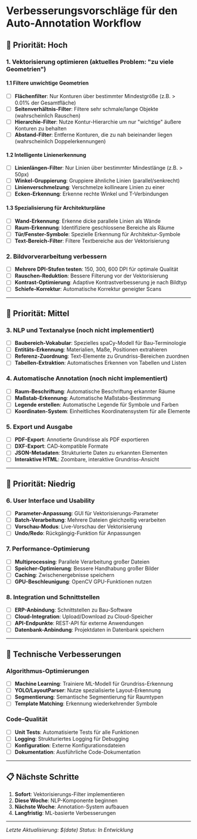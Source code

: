 # Verbesserungsvorschläge für den Auto-Annotation Workflow

## 🎯 Priorität: Hoch

### 1. Vektorisierung optimieren (aktuelles Problem: "zu viele Geometrien")

#### 1.1 Filtere unwichtige Geometrien
- [ ] **Flächenfilter**: Nur Konturen über bestimmter Mindestgröße (z.B. > 0.01% der Gesamtfläche)
- [ ] **Seitenverhältnis-Filter**: Filtere sehr schmale/lange Objekte (wahrscheinlich Rauschen)
- [ ] **Hierarchie-Filter**: Nutze Kontur-Hierarchie um nur "wichtige" äußere Konturen zu behalten
- [ ] **Abstand-Filter**: Entferne Konturen, die zu nah beieinander liegen (wahrscheinlich Doppelerkennungen)

#### 1.2 Intelligente Linienerkennung
- [ ] **Linienlängen-Filter**: Nur Linien über bestimmter Mindestlänge (z.B. > 50px)
- [ ] **Winkel-Gruppierung**: Gruppiere ähnliche Linien (parallel/senkrecht)
- [ ] **Linienverschmelzung**: Verschmelze kollineare Linien zu einer
- [ ] **Ecken-Erkennung**: Erkenne rechte Winkel und T-Verbindungen

#### 1.3 Spezialisierung für Architekturpläne
- [ ] **Wand-Erkennung**: Erkenne dicke parallele Linien als Wände
- [ ] **Raum-Erkennung**: Identifiziere geschlossene Bereiche als Räume
- [ ] **Tür/Fenster-Symbole**: Spezielle Erkennung für Architektur-Symbole
- [ ] **Text-Bereich-Filter**: Filtere Textbereiche aus der Vektorisierung

### 2. Bildvorverarbeitung verbessern
- [ ] **Mehrere DPI-Stufen testen**: 150, 300, 600 DPI für optimale Qualität
- [ ] **Rauschen-Reduktion**: Bessere Filterung vor der Vektorisierung
- [ ] **Kontrast-Optimierung**: Adaptive Kontrastverbesserung je nach Bildtyp
- [ ] **Schiefe-Korrektur**: Automatische Korrektur geneigter Scans

---

## 🎯 Priorität: Mittel

### 3. NLP und Textanalyse (noch nicht implementiert)
- [ ] **Baubereich-Vokabular**: Spezielles spaCy-Modell für Bau-Terminologie
- [ ] **Entitäts-Erkennung**: Materialien, Maße, Positionen extrahieren
- [ ] **Referenz-Zuordnung**: Text-Elemente zu Grundriss-Bereichen zuordnen
- [ ] **Tabellen-Extraktion**: Automatisches Erkennen von Tabellen und Listen

### 4. Automatische Annotation (noch nicht implementiert)
- [ ] **Raum-Beschriftung**: Automatische Beschriftung erkannter Räume
- [ ] **Maßstab-Erkennung**: Automatische Maßstabs-Bestimmung
- [ ] **Legende erstellen**: Automatische Legende für Symbole und Farben
- [ ] **Koordinaten-System**: Einheitliches Koordinatensystem für alle Elemente

### 5. Export und Ausgabe
- [ ] **PDF-Export**: Annotierte Grundrisse als PDF exportieren
- [ ] **DXF-Export**: CAD-kompatible Formate
- [ ] **JSON-Metadaten**: Strukturierte Daten zu erkannten Elementen
- [ ] **Interaktive HTML**: Zoombare, interaktive Grundriss-Ansicht

---

## 🎯 Priorität: Niedrig

### 6. User Interface und Usability
- [ ] **Parameter-Anpassung**: GUI für Vektorisierungs-Parameter
- [ ] **Batch-Verarbeitung**: Mehrere Dateien gleichzeitig verarbeiten
- [ ] **Vorschau-Modus**: Live-Vorschau der Vektorisierung
- [ ] **Undo/Redo**: Rückgängig-Funktion für Anpassungen

### 7. Performance-Optimierung
- [ ] **Multiprocessing**: Parallele Verarbeitung großer Dateien
- [ ] **Speicher-Optimierung**: Bessere Handhabung großer Bilder
- [ ] **Caching**: Zwischenergebnisse speichern
- [ ] **GPU-Beschleunigung**: OpenCV GPU-Funktionen nutzen

### 8. Integration und Schnittstellen
- [ ] **ERP-Anbindung**: Schnittstellen zu Bau-Software
- [ ] **Cloud-Integration**: Upload/Download zu Cloud-Speicher
- [ ] **API-Endpunkte**: REST-API für externe Anwendungen
- [ ] **Datenbank-Anbindung**: Projektdaten in Datenbank speichern

---

## 🔧 Technische Verbesserungen

### Algorithmus-Optimierungen
- [ ] **Machine Learning**: Trainiere ML-Modell für Grundriss-Erkennung
- [ ] **YOLO/LayoutParser**: Nutze spezialisierte Layout-Erkennung
- [ ] **Segmentierung**: Semantische Segmentierung für Raumtypen
- [ ] **Template Matching**: Erkennung wiederkehrender Symbole

### Code-Qualität
- [ ] **Unit Tests**: Automatisierte Tests für alle Funktionen
- [ ] **Logging**: Strukturiertes Logging für Debugging
- [ ] **Konfiguration**: Externe Konfigurationsdateien
- [ ] **Dokumentation**: Ausführliche Code-Dokumentation

---

## 📋 Nächste Schritte

1. **Sofort**: Vektorisierungs-Filter implementieren
2. **Diese Woche**: NLP-Komponente beginnen
3. **Nächste Woche**: Annotation-System aufbauen
4. **Langfristig**: ML-basierte Verbesserungen

---

*Letzte Aktualisierung: $(date)*
*Status: In Entwicklung* 